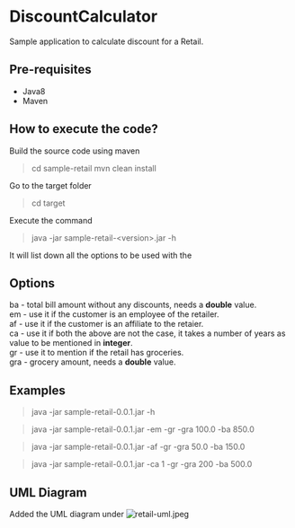 # DiscountCalculator
Sample application to calculate discount for a Retail.

## Pre-requisites
- Java8
- Maven

## How to execute the code?
Build the source code using maven
> cd sample-retail
> mvn clean install

Go to the target folder
> cd target

Execute the command
> java -jar sample-retail-\<version\>.jar -h
 
It will list down all the options to be used with the 

## Options
ba - total bill amount without any discounts, needs a **double** value.  
em - use it if the customer is an employee of the retailer.  
af - use it if the customer is an affiliate to the retaier.  
ca - use it if both the above are not the case, it takes a number of years as value to be mentioned in **integer**.  
gr - use it to mention if the retail has groceries.  
gra - grocery amount, needs a **double** value.  


## Examples
> java -jar sample-retail-0.0.1.jar -h

> java -jar sample-retail-0.0.1.jar -em -gr -gra 100.0 -ba 850.0

> java -jar sample-retail-0.0.1.jar -af -gr -gra 50.0 -ba 150.0

> java -jar sample-retail-0.0.1.jar -ca 1 -gr -gra 200 -ba 500.0


## UML Diagram
Added the UML diagram under ![retail-uml.jpeg](https://github.com/SantoshKrishnaNC/SampleRetail/tree/master/sample-retail/src/main/resources/images/retail-uml.jpeg)
